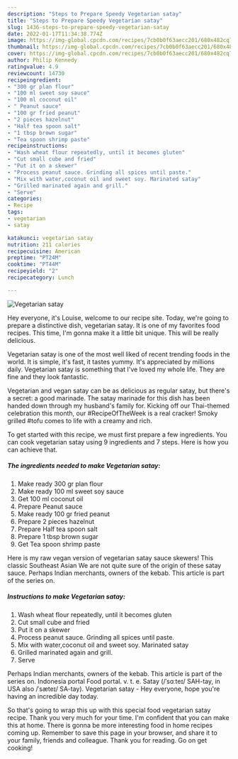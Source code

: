 ```yaml
---
description: "Steps to Prepare Speedy Vegetarian satay"
title: "Steps to Prepare Speedy Vegetarian satay"
slug: 1436-steps-to-prepare-speedy-vegetarian-satay
date: 2022-01-17T11:34:38.774Z
image: https://img-global.cpcdn.com/recipes/7cb0b0f63aecc201/680x482cq70/vegetarian-satay-recipe-main-photo.jpg
thumbnail: https://img-global.cpcdn.com/recipes/7cb0b0f63aecc201/680x482cq70/vegetarian-satay-recipe-main-photo.jpg
cover: https://img-global.cpcdn.com/recipes/7cb0b0f63aecc201/680x482cq70/vegetarian-satay-recipe-main-photo.jpg
author: Philip Kennedy
ratingvalue: 4.9
reviewcount: 14730
recipeingredient:
- "300 gr plan flour"
- "100 ml sweet soy sauce"
- "100 ml coconut oil"
- " Peanut sauce"
- "100 gr fried peanut"
- "2 pieces hazelnut"
- "Half tea spoon salt"
- "1 tbsp brown sugar"
- "Tea spoon shrimp paste"
recipeinstructions:
- "Wash wheat flour repeatedly, until it becomes gluten"
- "Cut small cube and fried"
- "Put it on a skewer"
- "Process peanut sauce. Grinding all spices until paste."
- "Mix with water,coconut oil and sweet soy. Marinated satay"
- "Grilled marinated again and grill."
- "Serve"
categories:
- Recipe
tags:
- vegetarian
- satay

katakunci: vegetarian satay 
nutrition: 211 calories
recipecuisine: American
preptime: "PT24M"
cooktime: "PT44M"
recipeyield: "2"
recipecategory: Lunch

---
```



![Vegetarian satay](https://img-global.cpcdn.com/recipes/7cb0b0f63aecc201/680x482cq70/vegetarian-satay-recipe-main-photo.jpg)

Hey everyone, it's Louise, welcome to our recipe site. Today, we're going to prepare a distinctive dish, vegetarian satay. It is one of my favorites food recipes. This time, I'm gonna make it a little bit unique. This will be really delicious.

Vegetarian satay is one of the most well liked of recent trending foods in the world. It is simple, it's fast, it tastes yummy. It's appreciated by millions daily. Vegetarian satay is something that I've loved my whole life. They are fine and they look fantastic.

Vegetarian and vegan satay can be as delicious as regular satay, but there&#39;s a secret: a good marinade. The satay marinade for this dish has been handed down through my husband&#39;s family for. Kicking off our Thai-themed celebration this month, our #RecipeOfTheWeek is a real cracker! Smoky grilled #tofu comes to life with a creamy and rich.


To get started with this recipe, we must first prepare a few ingredients. You can cook vegetarian satay using 9 ingredients and 7 steps. Here is how you can achieve that.

<!--inarticleads1-->

##### The ingredients needed to make Vegetarian satay:

1. Make ready 300 gr plan flour
1. Make ready 100 ml sweet soy sauce
1. Get 100 ml coconut oil
1. Prepare  Peanut sauce
1. Make ready 100 gr fried peanut
1. Prepare 2 pieces hazelnut
1. Prepare Half tea spoon salt
1. Prepare 1 tbsp brown sugar
1. Get Tea spoon shrimp paste


Here is my raw vegan version of vegetarian satay sauce skewers! This classic Southeast Asian We are not quite sure of the origin of these satay sauce. Perhaps Indian merchants, owners of the kebab. This article is part of the series on. 

<!--inarticleads2-->

##### Instructions to make Vegetarian satay:

1. Wash wheat flour repeatedly, until it becomes gluten
1. Cut small cube and fried
1. Put it on a skewer
1. Process peanut sauce. Grinding all spices until paste.
1. Mix with water,coconut oil and sweet soy. Marinated satay
1. Grilled marinated again and grill.
1. Serve


Perhaps Indian merchants, owners of the kebab. This article is part of the series on. Indonesia portal Food portal. v. t. e. Satay (/ˈsɑːteɪ/ SAH-tay, in USA also /ˈsæteɪ/ SA-tay). Vegetarian satay - Hey everyone, hope you&#39;re having an incredible day today. 

So that's going to wrap this up with this special food vegetarian satay recipe. Thank you very much for your time. I'm confident that you can make this at home. There is gonna be more interesting food in home recipes coming up. Remember to save this page in your browser, and share it to your family, friends and colleague. Thank you for reading. Go on get cooking!
